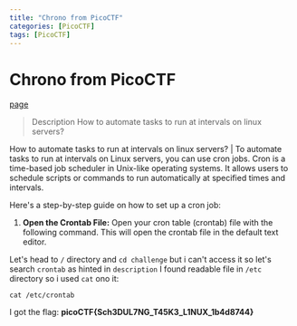 ```yaml
---
title: "Chrono from PicoCTF"
categories: [PicoCTF]
tags: [PicoCTF]
---
```

# Chrono from PicoCTF
[page](https://play.picoctf.org/practice/challenge/347?category=5&difficulty=2&page=1&search=&solved=0)
>Description
>How to automate tasks to run at intervals on linux servers?

How to automate tasks to run at intervals on linux servers?
|
To automate tasks to run at intervals on Linux servers, you can use cron jobs. Cron is a time-based job scheduler in Unix-like operating systems. It allows users to schedule scripts or commands to run automatically at specified times and intervals.

Here's a step-by-step guide on how to set up a cron job:
1. **Open the Crontab File:** Open your cron table (crontab) file with the following command. This will open the crontab file in the default text editor.

Let's head to `/` directory and `cd challenge` but i can't access it so let's search `crontab` as hinted in `description` 
I found readable file in `/etc` directory so i used `cat` ono it:
```
cat /etc/crontab
```
I got the flag:
**picoCTF{Sch3DUL7NG_T45K3_L1NUX_1b4d8744}**
